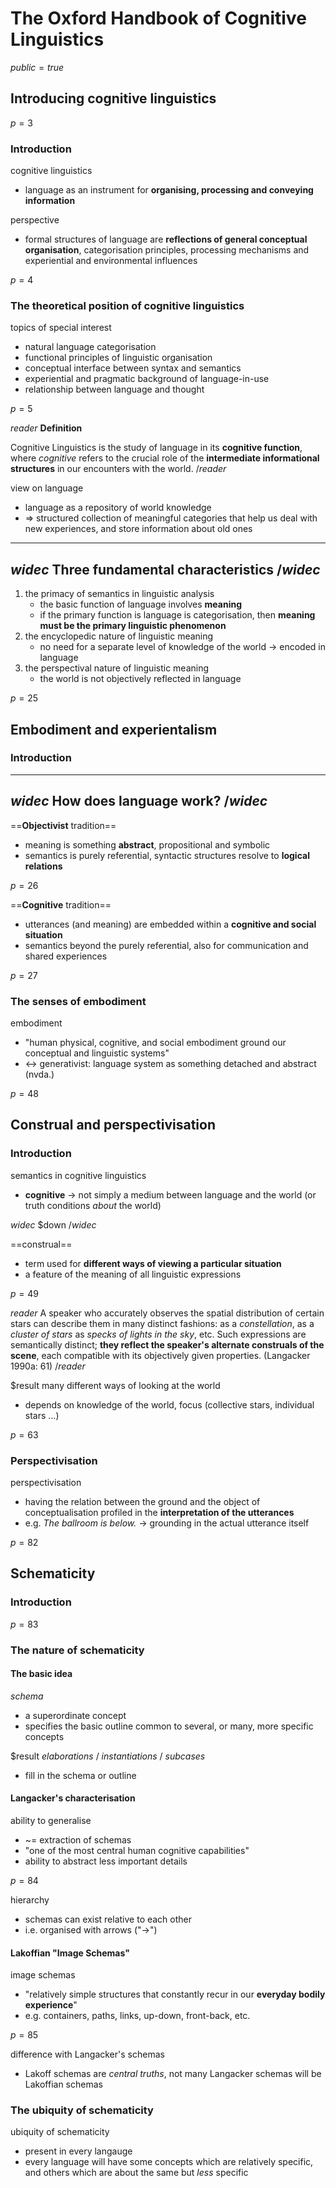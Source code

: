 # The Oxford Handbook of Cognitive Linguistics

$public=true$

## Introducing cognitive linguistics

$p=3$

### Introduction

cognitive linguistics
- language as an instrument for **organising, processing and conveying information**

perspective
- formal structures of language are **reflections of general conceptual organisation**, categorisation principles, processing mechanisms and experiential and environmental influences

$p=4$

### The theoretical position of cognitive linguistics

topics of special interest
- natural language categorisation
- functional principles of linguistic organisation
- conceptual interface between syntax and semantics
- experiential and pragmatic background of language-in-use
- relationship between language and thought

$p=5$

$reader$
**Definition**

Cognitive Linguistics is the study of language in its **cognitive function**, where *cognitive* refers to the crucial role of the **intermediate informational structures** in our encounters with the world.
$/reader$

view on language
- language as a repository of world knowledge
- => structured collection of meaningful categories that help us deal with new experiences, and store information about old ones

----
$widec$
Three fundamental characteristics
$/widec$
----

1. the primacy of semantics in linguistic analysis
	- the basic function of language involves **meaning**
	- if the primary function is language is categorisation, then **meaning must be the primary linguistic phenomenon**
2. the encyclopedic nature of linguistic meaning
	- no need for a separate level of knowledge of the world -> encoded in language
3. the perspectival nature of linguistic meaning
	- the world is not objectively reflected in language

$p=25$

## Embodiment and experientalism

### Introduction

----
$widec$
How does language work?
$/widec$
----

==**Objectivist** tradition==
- meaning is something **abstract**, propositional and symbolic
- semantics is purely referential, syntactic structures resolve to **logical relations**

$p=26$

==**Cognitive** tradition==
- utterances (and meaning) are embedded within a **cognitive and social situation**
- semantics beyond the purely referential, also for communication and shared experiences

$p=27$

### The senses of embodiment

embodiment
- "human physical, cognitive, and social embodiment ground our conceptual and linguistic systems"
- <-> generativist: language system as something detached and abstract (nvda.)

$p=48$

## Construal and perspectivisation

### Introduction

semantics in cognitive linguistics
- **cognitive** -> not simply a medium between language and the world (or truth conditions *about* the world)

$widec$
$down
$/widec$

==construal==
- term used for **different ways of viewing a particular situation**
- a feature of the meaning of all linguistic expressions

$p=49$

$reader$
A speaker who accurately observes the spatial distribution of certain stars can describe them in many distinct fashions: as a *constellation*, as a *cluster of stars* as *specks of lights in the sky*, etc. Such expressions are semantically distinct; **they reflect the speaker's alternate construals of the scene**, each compatible with its objectively given properties. (Langacker 1990a: 61)
$/reader$

$result many different ways of looking at the world
- depends on knowledge of the world, focus (collective stars, individual stars ...)

$p=63$

### Perspectivisation

perspectivisation
- having the relation between the ground and the object of conceptualisation profiled in the **interpretation of the utterances**
- e.g. *The ballroom is below.* -> grounding in the actual utterance itself

$p=82$

## Schematicity

### Introduction

$p=83$

### The nature of schematicity

#### The basic idea

_schema_
- a superordinate concept
- specifies the basic outline common to several, or many, more specific concepts

$result *elaborations* / *instantiations* / *subcases*
- fill in the schema or outline

#### Langacker's characterisation

ability to generalise
- ~= extraction of schemas
- "one of the most central human cognitive capabilities"
- ability to abstract less important details

$p=84$

hierarchy
- schemas can exist relative to each other
- i.e. organised with arrows ("->")

#### Lakoffian "Image Schemas"

image schemas
- "relatively simple structures that constantly recur in our **everyday bodily experience**"
- e.g. <span class="feature">containers</span>, <span class="feature">paths</span>, <span class="feature">links</span>, <span class="feature">up-down</span>, <span class="feature">front-back</span>, etc.

$p=85$

difference with Langacker's schemas
- Lakoff schemas are *central truths*, not many Langacker schemas will be Lakoffian schemas

### The ubiquity of schematicity

ubiquity of schematicity
- present in every langauge
- every language will have some concepts which are relatively specific, and others which are about the same but _less_ specific